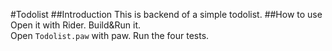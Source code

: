 #Todolist
##Introduction
This is backend of a simple todolist.
##How to use
Open it with Rider. Build&Run it.  
Open `Todolist.paw` with paw. Run the four tests.